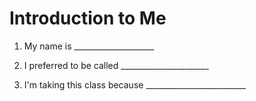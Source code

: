 # Introduction to Me

1. My name is ____________________

1. I preferred to be called ______________________

1. I'm taking this class because _________________________
